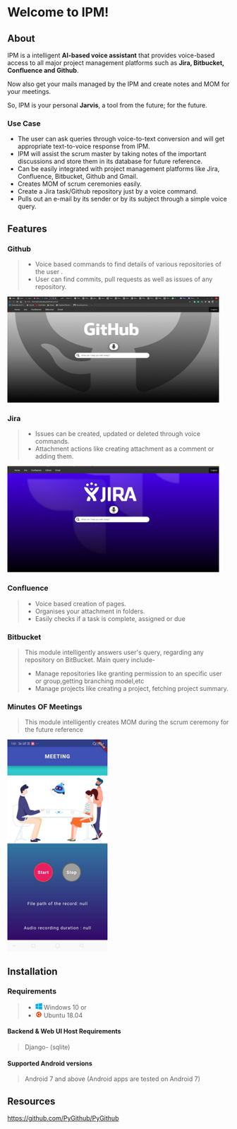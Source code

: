 # Welcome to IPM!
## About
IPM is a intelligent **AI-based voice assistant** that provides voice-based access to all major project management platforms such as **Jira, Bitbucket, Confluence and Github**. 

Now also get your mails managed by the IPM and create notes and MOM for your meetings.  

So, IPM is your personal **Jarvis**, a tool from the future; for the future.

### Use Case
- The user can ask queries through voice-to-text conversion and will get appropriate text-to-voice response from IPM.
- IPM will assist the scrum master by taking notes of the important discussions and store them in its database for future reference. 
- Can be easily integrated with project management platforms like Jira, Confluence, Bitbucket, Github and Gmail.
- Creates MOM of scrum ceremonies easily.
- Create a Jira task/Github repository just by a voice command.
- Pulls out an e-mail by its sender or by its subject through a simple voice query.

## Features
<!--modular object oriented designing approach that makes any part easily replacable-->
### Github
> - Voice based commands to find details of various repositories of the user .
>- User can find commits, pull requests as well as issues of any repository.
   <img height="240px" width="480px" src="image/WhatsApp Image 2020-08-02 at 4.36.02 PM.jpeg">
   
###  Jira
>- Issues can be created, updated or deleted through voice commands.
>- Attachment actions like creating attachment as a comment or adding them.
   <img height="240px" width="480px" src="image/WhatsApp Image 2020-08-02 at 4.25.05 PM.jpeg">
 
### Confluence
>- Voice based creation of pages.
>- Organises your attachment in folders.
>- Easily checks if a task is complete, assigned or due
### Bitbucket
>This module intelligently answers user's query, regarding any repository on BitBucket.
Main query include-
>- Manage repositories like granting permission to an specific user or group,getting branching model,etc
>- Manage projects like creating a project, fetching project summary.
### Minutes OF Meetings
>This module intelligently creates MOM during the scrum ceremony for the future reference 
<img height="480px" src="image/WhatsApp Image 2020-08-02 at 5.14.47 PM.jpeg">

## Installation
### Requirements
>-  <img height="15" width="15" src="image/window10_logo1.png"> Windows 10
or
>- <img height="15" width="15" src="image/ubantu-logo.png"> Ubuntu 18.04

#### Backend & Web UI Host Requirements
>Django- (sqlite)

#### Supported Android versions
>Android 7 and above (Android apps are tested on Android 7)

## Resources
https://github.com/PyGithub/PyGithub
